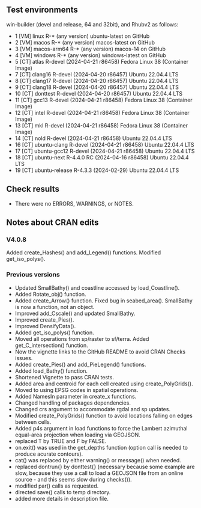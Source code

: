 
## Test environments

win-builder (devel and release, 64 and 32bit), and Rhubv2 as follows:

* 1 [VM] linux          R-* (any version)              ubuntu-latest on GitHub
* 2 [VM] macos          R-* (any version)              macos-latest on GitHub
* 3 [VM] macos-arm64    R-* (any version)              macos-14 on GitHub
* 4 [VM] windows        R-* (any version)              windows-latest on GitHub
* 5 [CT] atlas          R-devel (2024-04-21 r86458)    Fedora Linux 38 (Container Image)
* 7 [CT] clang16        R-devel (2024-04-20 r86457)    Ubuntu 22.04.4 LTS
* 8 [CT] clang17        R-devel (2024-04-20 r86457)    Ubuntu 22.04.4 LTS
* 9 [CT] clang18        R-devel (2024-04-20 r86457)    Ubuntu 22.04.4 LTS
* 10 [CT] donttest       R-devel (2024-04-20 r86457)    Ubuntu 22.04.4 LTS
* 11 [CT] gcc13          R-devel (2024-04-21 r86458)    Fedora Linux 38 (Container Image)
* 12 [CT] intel          R-devel (2024-04-21 r86458)    Fedora Linux 38 (Container Image)
* 13 [CT] mkl            R-devel (2024-04-21 r86458)    Fedora Linux 38 (Container Image)
* 14 [CT] nold           R-devel (2024-04-21 r86458)    Ubuntu 22.04.4 LTS
* 16 [CT] ubuntu-clang   R-devel (2024-04-21 r86458)    Ubuntu 22.04.4 LTS
* 17 [CT] ubuntu-gcc12   R-devel (2024-04-21 r86458)    Ubuntu 22.04.4 LTS
* 18 [CT] ubuntu-next    R-4.4.0 RC (2024-04-16 r86458) Ubuntu 22.04.4 LTS
* 19 [CT] ubuntu-release R-4.3.3 (2024-02-29)           Ubuntu 22.04.4 LTS


## Check results

* There were no ERRORS, WARNINGS, or NOTES.

## Notes about CRAN edits

### V4.0.8

Added create_Hashes() and add_Legend() functions. Modified get_iso_polys().

### Previous versions

* Updated SmallBathy() and coastline accessed by load_Coastline().
* Added Rotate_obj() function.
* Added create_Arrow() function. Fixed bug in seabed_area(). SmallBathy is now a function, not an object.
* Improved add_Cscale() and updated SmallBathy.
* Improved create_Pies().
* Improved DensifyData().
* Added get_iso_polys() function.
* Moved all operations from sp/raster to sf/terra. Added get_C_intersection() function.
* Now the vignette links to the GitHub README to avoid CRAN Checks issues.
* Added create_Pies() and add_PieLegend() functions.
* Added load_Bathy() function.
* Shortened Vignette to pass CRAN tests.
* Added area and centroid for each cell created using create_PolyGrids().
* Moved to using EPSG codes in spatial operations.
* Added NamesIn parameter in create_x functions.
* Changed handling of packages dependencies.
* Changed crs argument to accommodate rgdal and sp updates.
* Modified create_PolyGrids() function to avoid locations falling on edges between cells.
* Added p4s argument in load functions to force the Lambert azimuthal equal-area projection when loading via GEOJSON.
* replaced T by TRUE and F by FALSE.
* on.exit() was used in the get_depths function (option call is needed to produce acurate contours).
* cat() was replaced by either warning() or message() when needed.
* replaced dontrun{} by donttest{} (necessary because some example are slow, because they use a call to load a GEOJSON file from an online source - and this seems slow during checks()).
* modified par() calls as requested.
* directed save() calls to temp directory.
* added more details in description file.


